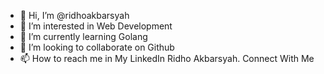 - 👋 Hi, I’m @ridhoakbarsyah
- 👀 I’m interested in Web Development
- 🌱 I’m currently learning Golang
- 💞️ I’m looking to collaborate on Github
- 📫 How to reach me in My LinkedIn Ridho Akbarsyah. Connect With Me

<!---
ridhoakbarsyah/ridhoakbarsyah is a ✨ special ✨ repository because its `README.md` (this file) appears on your GitHub profile.
You can click the Preview link to take a look at your changes.
--->
